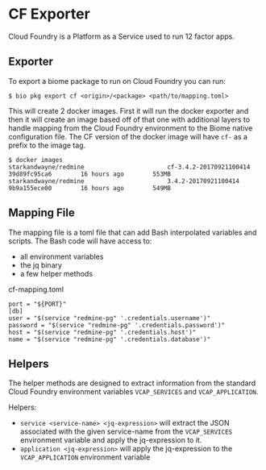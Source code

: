 # CF Exporter

Cloud Foundry is a Platform as a Service used to run 12 factor apps.

## Exporter
To export a biome package to run on Cloud Foundry you can run:
```
$ bio pkg export cf <origin>/<package> <path/to/mapping.toml>
```

This will create 2 docker images. First it will run the docker exporter and then it will create an image based off of that one with additional layers to handle mapping from the Cloud Foundry environment to the Biome native configuration file. The CF version of the docker image will have `cf-` as a prefix to the image tag.

```
$ docker images
starkandwayne/redmine                       cf-3.4.2-20170921100414     39d89fc95ca6        16 hours ago        553MB
starkandwayne/redmine                       3.4.2-20170921100414        9b9a155ece00        16 hours ago        549MB
```

## Mapping File
The mapping file is a toml file that can add Bash interpolated variables and scripts. The Bash code will have access to:
- all environment variables
- the jq binary
- a few helper methods

cf-mapping.toml
```
port = "${PORT}"
[db]
user = "$(service "redmine-pg" '.credentials.username')"
password = "$(service "redmine-pg" '.credentials.password')"
host = "$(service "redmine-pg" '.credentials.host')"
name = "$(service "redmine-pg" '.credentials.database')"
```

## Helpers

The helper methods are designed to extract information from the standard Cloud Foundry environment variables `VCAP_SERVICES` and `VCAP_APPLICATION`.

Helpers:
- `service <service-name> <jq-expression>` will extract the JSON associated with the given service-name from the `VCAP_SERVICES` environment variable and apply the jq-expression to it.
- `application <jq-expression>` will apply the jq-expression to the `VCAP_APPLICATION` environment variable
